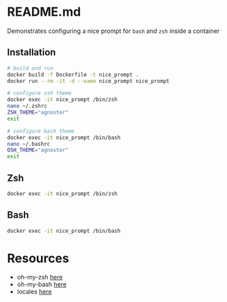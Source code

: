 # README.md
Demonstrates configuring a nice prompt for `bash` and `zsh` inside a container

## Installation
```sh
# build and run
docker build -f Dockerfile -t nice_prompt . 
docker run --rm -it -d --name nice_prompt nice_prompt

# configure zsh theme
docker exec -it nice_prompt /bin/zsh       
nano ~/.zshrc 
ZSH_THEME="agnoster"
exit

# configure bash theme
docker exec -it nice_prompt /bin/bash
nano ~/.bashrc
OSH_THEME="agnoster"
exit
```

## Zsh
```sh
docker exec -it nice_prompt /bin/zsh  
```

## Bash
```sh
docker exec -it nice_prompt /bin/bash
```

# Resources 
* oh-my-zsh [here](https://ohmyz.sh/#install)  
* oh-my-bash [here](https://github.com/ohmybash/oh-my-bash)  
* locales [here](http://jaredmarkell.com/docker-and-locales/)